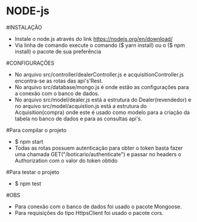 # NODE-js

#INSTALAÇÃO
- Instale o node.js através do link https://nodejs.org/en/download/
- Via linha de comando execute o comando ($ yarn install) ou o ($ npm install) o pacote de sua preferência

#CONFIGURAÇÕES
- No arquivo src/controller/dealerController.js e acquisitionController.js encontra-se as rotas das api's'Rest.
- No arquivo src/database/mongo.js é onde estão as configurações para a conexão com o banco de dados.
- No arquivo src/model/dealer.js está a estrutura do Dealer(revendedor) e no arquivo src/model/acquistion.js está a estrutura do Acquisition(compra) onde este é usado como modelo para a criação da tabela no banco de dados e para as consultas api's.


#Para compilar o projeto
- $ npm start
- Todas as rotas possuem autenticação para obter o token basta fazer uma chamada GET("/boticario/authenticate") e passar no headers o Authorization com o valor do token obtido

#Para testar o projeto
- $ npm test

#OBS
- Para conexão com o banco de dados foi usado o pacote Mongoose.
- Para requisições do tipo HttpsClient foi usado o pacote cors.

